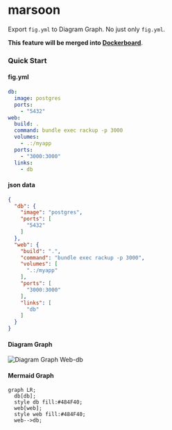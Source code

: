 
# marsoon

Export `fig.yml` to Diagram Graph. No just only `fig.yml`.

**This feature will be merged into [Dockerboard][]**.

### Quick Start


#### fig.yml
```yml
db:
  image: postgres
  ports:
    - "5432"
web:
  build: .
  command: bundle exec rackup -p 3000
  volumes:
    - .:/myapp
  ports:
    - "3000:3000"
  links:
    - db
```

#### json data
```json
{
  "db": {
    "image": "postgres",
    "ports": [
      "5432"
    ]
  },
  "web": {
    "build": ".",
    "command": "bundle exec rackup -p 3000",
    "volumes": [
      ".:/myapp"
    ],
    "ports": [
      "3000:3000"
    ],
    "links": [
      "db"
    ]
  }
}
```

#### Diagram Graph

![Diagram Graph Web-db](https://raw.githubusercontent.com/dockerboard/marsoon/master/screenshots/web-db.png)


#### Mermaid Graph

```
graph LR;
  db[db];
  style db fill:#484F40;
  web[web];
  style web fill:#484F40;
  web-->db;
```

[Dockerboard]: https://github.com/dockerboard
